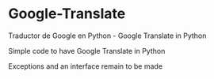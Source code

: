 # Google-Translate
Traductor de Google en Python - Google Translate in Python

Simple code to have Google Translate in Python

Exceptions and an interface remain to be made
